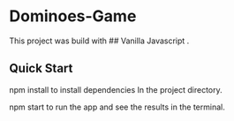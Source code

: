 

# Dominoes-Game  

This project was build with ## Vanilla Javascript .


## Quick Start
npm install to install dependencies In the project directory.

npm start to run the app and see the results in the terminal.